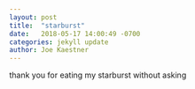 ```yaml
---
layout: post
title:  "starburst"
date:   2018-05-17 14:00:49 -0700
categories: jekyll update
author: Joe Kaestner
---
```

thank you for eating my starburst without asking
